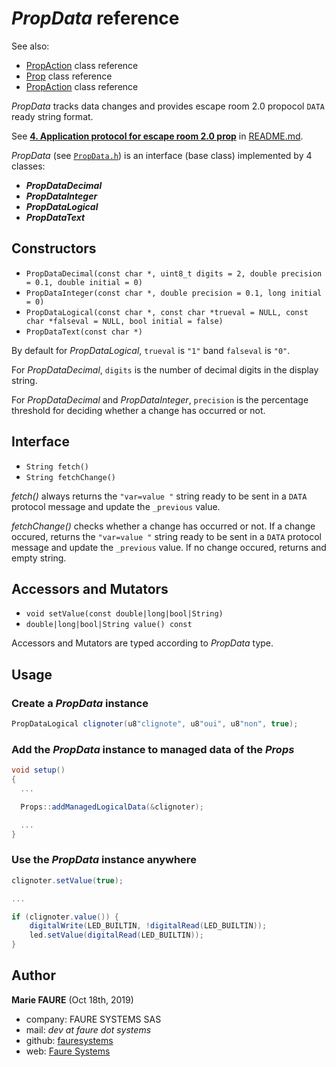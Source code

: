 # *PropData* reference
See also:
* <a href="PropAction.md" target="_blank">PropAction</a> class reference
* <a href="Prop.md" target="_blank">Prop</a> class reference
* <a href="PropAction.md" target="_blank">PropAction</a> class reference

*PropData* tracks data changes and provides escape room 2.0 propocol `DATA` ready string format.

See [**4. Application protocol for escape room 2.0 prop**](../README.md#4-application-protocol-for-escape-room-20-prop) in [README.md](../README.md).

*PropData* (see <a href="https://github.com/xcape-io/ArduinoProps/blob/master/src/PropData.h" target="_blank">`PropData.h`</a>) is an interface (base class) implemented by 4 classes:
* ***PropDataDecimal*** 
* ***PropDataInteger*** 
* ***PropDataLogical*** 
* ***PropDataText*** 

## Constructors
* `PropDataDecimal(const char *, uint8_t digits = 2, double precision = 0.1, double initial = 0)`
* `PropDataInteger(const char *, double precision = 0.1, long initial = 0)`
* `PropDataLogical(const char *, const char *trueval = NULL, const char *falseval = NULL, bool initial = false)`
* `PropDataText(const char *)`

By default for *PropDataLogical*, `trueval` is `"1"` band `falseval` is `"0"`.

For *PropDataDecimal*, `digits` is the number of decimal digits in the display string.

For *PropDataDecimal* and *PropDataInteger*, `precision` is the percentage threshold for deciding whether a change has occurred or not.

## Interface
* `String fetch()`
* `String fetchChange()`

*fetch()* always returns the `"var=value "` string ready to be sent in a `DATA` protocol message and update the `_previous` value.

*fetchChange()* checks whether a change has occurred or not. If a change occured, returns the `"var=value "` string ready to be sent in a `DATA` protocol message and update the `_previous` value. If no change occured, returns and empty string.

## Accessors and Mutators
* `void setValue(const double|long|bool|String)`
* `double|long|bool|String value() const`

Accessors and Mutators are typed according to *PropData* type.

## Usage

### Create a *PropData* instance
```csharp
PropDataLogical clignoter(u8"clignote", u8"oui", u8"non", true);
```

### Add the *PropData* instance to managed data of the *Props*
```csharp
void setup()
{
  ...

  Props::addManagedLogicalData(&clignoter);

  ...
}
```

### Use the *PropData* instance anywhere
```csharp
clignoter.setValue(true);

...

if (clignoter.value()) {
    digitalWrite(LED_BUILTIN, !digitalRead(LED_BUILTIN));
    led.setValue(digitalRead(LED_BUILTIN));
}
```

## Author

**Marie FAURE** (Oct 18th, 2019)
* company: FAURE SYSTEMS SAS
* mail: *dev at faure dot systems*
* github: <a href="https://github.com/fauresystems?tab=repositories" target="_blank">fauresystems</a>
* web: <a href="https://faure.systems/" target="_blank">Faure Systems</a>